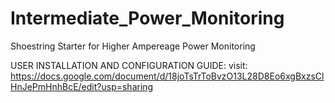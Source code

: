 # Intermediate_Power_Monitoring
Shoestring Starter for Higher Ampereage Power Monitoring

USER INSTALLATION AND CONFIGURATION GUIDE:
 visit: https://docs.google.com/document/d/18joTsTrToBvzO13L28D8Eo6xgBxzsClHnJePmHnhBcE/edit?usp=sharing
